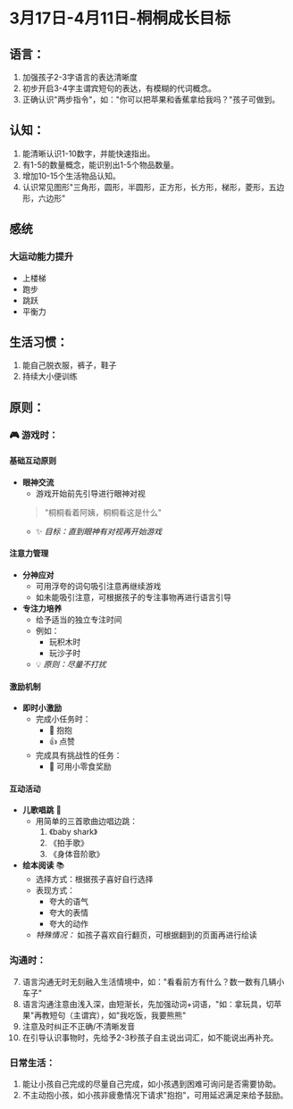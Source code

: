 # 3月17日-4月11日-桐桐成长目标

## 语言：
1. 加强孩子2-3字语言的表达清晰度
2. 初步开启3-4字主谓宾短句的表达，有模糊的代词概念。
3. 正确认识"两步指令"，如："你可以把苹果和香蕉拿给我吗？"孩子可做到。

## 认知：
1. 能清晰认识1-10数字，并能快速指出。
2. 有1-5的数量概念，能识别出1-5个物品数量。
3. 增加10-15个生活物品认知。
4. 认识常见图形"三角形，圆形，半圆形，正方形，长方形，梯形，菱形，五边形，六边形"

## 感统
### 大运动能力提升
- 上楼梯
- 跑步
- 跳跃
- 平衡力

## 生活习惯：
1. 能自己脱衣服，裤子，鞋子
2. 持续大小便训练

## 原则：

### 🎮 游戏时：

#### 基础互动原则
- **眼神交流** 
  - 游戏开始前先引导进行眼神对视
  > "桐桐看着阿姨，桐桐看这是什么"
  - ✨ *目标：直到眼神有对视再开始游戏*

#### 注意力管理
- **分神应对**
  - 可用浮夸的词句吸引注意再继续游戏
  - 如未能吸引注意，可根据孩子的专注事物再进行语言引导
- **专注力培养**
  - 给予适当的独立专注时间
  - 例如：
    - 玩积木时
    - 玩沙子时
  - 💡 *原则：尽量不打扰*

#### 激励机制
- **即时小激励**
  - 完成小任务时：
    - 👐 抱抱
    - 👍 点赞
  - 完成具有挑战性的任务：
    - 🍬 可用小零食奖励

#### 互动活动
- **儿歌唱跳** 🎵
  - 用简单的三首歌曲边唱边跳：
    1. 《baby shark》
    2. 《拍手歌》
    3. 《身体音阶歌》
- **绘本阅读** 📚
  - 选择方式：根据孩子喜好自行选择
  - 表现方式：
    - 夸大的语气
    - 夸大的表情
    - 夸大的动作
  - *特殊情况：* 如孩子喜欢自行翻页，可根据翻到的页面再进行绘读

### 沟通时：
7. 语言沟通无时无刻融入生活情境中，如："看看前方有什么？数一数有几辆小车子"
8. 语言沟通注意由浅入深，由短渐长，先加强动词+词语，"如：拿玩具，切苹果"再教短句（主谓宾），如"我吃饭，我要熊熊"
9. 注意及时纠正不正确/不清晰发音
10. 在引导认识事物时，先给予2-3秒孩子自主说出词汇，如不能说出再补充。

### 日常生活：
1. 能让小孩自己完成的尽量自己完成，如小孩遇到困难可询问是否需要协助。
2. 不主动抱小孩，如小孩非疲惫情况下请求"抱抱"，可用延迟满足来给予鼓励。